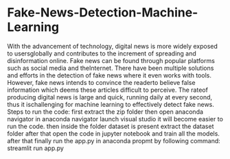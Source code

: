 # Fake-News-Detection-Machine-Learning
With the advancement of technology, digital news is more widely exposed to usersglobally and contributes to the increment of spreading and disinformation online.
Fake news can be found through popular platforms such as social media and theInternet. There have been multiple solutions and efforts in the detection of fake news
where it even works with tools. However, fake news intends to convince the readerto believe false information which deems these articles difficult to perceive. The rateof producing digital news is large and quick, running daily at every second, thus it ischallenging for machine learning to effectively detect fake news.
Steps to run the code:
first extract the zip folder
then open anaconda navigator in anaconda navigator launch visual studio it will become easier to run the code.
then inside the folder dataset is present extract the dataset folder
after that open the code in jupyter notebook
and train all the models.
after that finally run the app.py in anaconda propmt by following command: streamlit run app.py

